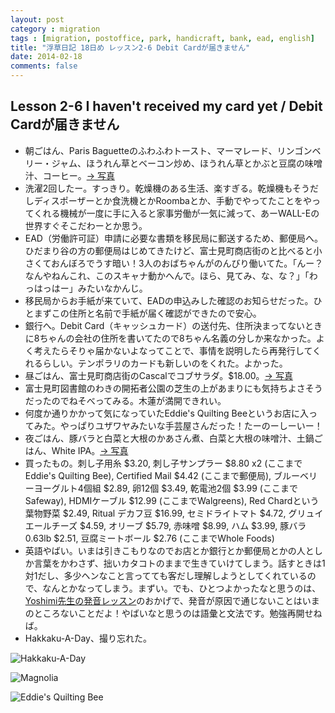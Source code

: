 ```yaml
---
layout: post
category : migration
tags : [migration, postoffice, park, handicraft, bank, ead, english]
title: "浮草日記 18日め レッスン2-6 Debit Cardが届きません"
date: 2014-02-18
comments: false
---
```


## Lesson 2-6 I haven't received my card yet / Debit Cardが届きません

* 朝ごはん、Paris Baguetteのふわふわトースト、マーマレード、リンゴンベリー・ジャム、ほうれん草とベーコン炒め、ほうれん草とかぶと豆腐の味噌汁、コーヒー。[-> 写真](http://instagram.com/p/kp8bgdlDfl/)
* 洗濯2回したー。すっきり。乾燥機のある生活、楽すぎる。乾燥機もそうだしディスポーザーとか食洗機とかRoombaとか、手動でやってたことをやってくれる機械が一度に手に入ると家事労働が一気に減って、あーWALL-Eの世界すぐそこだわーとか思う。
* EAD（労働許可証）申請に必要な書類を移民局に郵送するため、郵便局へ。ひだまり谷の方の郵便局はじめてきたけど、富士見町商店街のと比べると小さくておんぼろでうす暗い！3人のおばちゃんがのんびり働いてた。「んー？なんやねんこれ、このスキャナ動かへんで。ほら、見てみ、な、な？」「わっはっはー」みたいなかんじ。
* 移民局からお手紙が来ていて、EADの申込みした確認のお知らせだった。ひとまずこの住所と名前で手紙が届く確認ができたので安心。
* 銀行へ。Debit Card（キャッシュカード）の送付先、住所決まってないときに8ちゃんの会社の住所を書いてたので8ちゃん名義の分しか来なかった。よく考えたらそりゃ届かないよなってことで、事情を説明したら再発行してくれるらしい。テンポラリのカードも新しいのをくれた。よかった。
* 昼ごはん、富士見町商店街のCascalでコブサラダ。$18.00。[-> 写真](http://instagram.com/p/kp8kt5FDfs/)
* 富士見町図書館のわきの開拓者公園の芝生の上があまりにも気持ちよさそうだったのでねそべってみる。木蓮が満開できれい。&nbsp; 
* 何度か通りかかって気になっていたEddie's Quilting Beeというお店に入ってみた。やっぱりユザワヤみたいな手芸屋さんだった！たーのーしーいー！
* 夜ごはん、豚バラと白菜と大根のかあさん煮、白菜と大根の味噌汁、土鍋ごはん、White IPA。[-> 写真](http://instagram.com/p/kp9MQZFDQo/)
* 買ったもの。刺し子用糸 $3.20, 刺し子サンプラー $8.80 x2 (ここまでEddie's Quilting Bee), Certified Mail $4.42 (ここまで郵便局), ブルーベリーヨーグルト4個組 $2.89, 卵12個 $3.49, 乾電池2個 $3.99 (ここまでSafeway), HDMIケーブル $12.99 (ここまでWalgreens), Red Chardという葉物野菜 $2.49, Ritual デカフ豆 $16.99, セミドライトマト $4.72, グリュイエールチーズ $4.59, オリーブ $5.79, 赤味噌 $8.99, ハム $3.99, 豚バラ0.63lb $2.51, 豆腐ミートボール $2.76 (ここまでWhole Foods)
* 英語やばい。いまは引きこもりなのでお店とか銀行とか郵便局とかの人としか言葉をかわさず、拙いカタコトのままで生きていけてしまう。話すときは1対1だし、多少ヘンなこと言ってても客だし理解しようとしてくれているので、なんとかなってしまう。まずい。でも、ひとつよかったなと思うのは、[Yoshimi先生の発音レッスン](http://y2eh.fromscratch-lab.net/lessonreview.html)のおかげで、発音が原因で通じないことはいまのところないことだよ！やばいなと思うのは語彙と文法です。勉強再開せねば。
* Hakkaku-A-Day、撮り忘れた。


![Hakkaku-A-Day](https://lh3.googleusercontent.com/-78mxx3GNGiE/UwWWIgnGlZI/AAAAAAAB6Dg/sLhXwi4pyVg/w620-h465-no/P1150549.JPG)

![Magnolia](https://lh3.googleusercontent.com/-3fhUBrfOO0s/UwbsdnzZigI/AAAAAAAB6Pk/nmu-GoSJA24/w620-h465-no/P1150539.JPG)

![Eddie's Quilting Bee](https://lh5.googleusercontent.com/-iFflh4oNTiU/Uwbsq1xG_KI/AAAAAAAB6P8/T4fGpFL3kQw/w620-h465-no/P1150524.JPG)